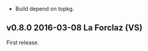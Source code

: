 
* Build depend on topkg.

v0.8.0 2016-03-08 La Forclaz (VS)
---------------------------------

First release. 
